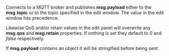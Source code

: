 Connects to a MQTT broker and publishes **msg.payload** either to the **msg.topic** or to the topic specified in the edit window. The value in the edit window has precedence.

Likewise QoS and/or retain values in the edit panel will overwrite any **msg.qos** and **msg.retain** properties. If nothing is set they default to _0_ and _false_ respectively.

If **msg.payload** contains an object it will be stringified before being sent.